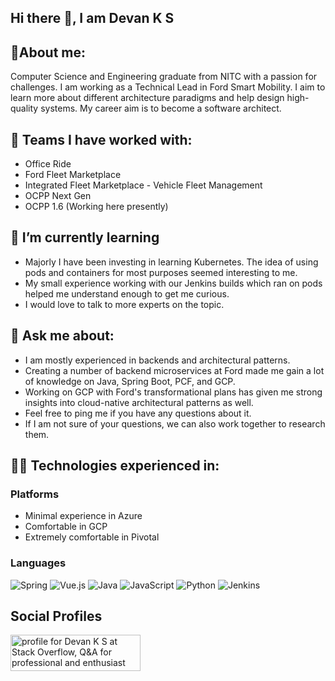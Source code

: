 ## Hi there 👋, I am Devan K S

## 🎯About me:

Computer Science and Engineering graduate from NITC with a passion for challenges. I am working as a Technical Lead in Ford Smart Mobility. I aim to learn more about different architecture paradigms and help design high-quality systems. My career aim is to become a software architect.

## 🔭 Teams I have worked with:
* Office Ride
* Ford Fleet Marketplace
* Integrated Fleet Marketplace - Vehicle Fleet Management
* OCPP Next Gen
* OCPP 1.6 (Working here presently)

## 🌱 I’m currently learning 

* Majorly I have been investing in learning Kubernetes. The idea of using pods and containers for most purposes seemed interesting to me.
* My small experience working with our Jenkins builds which ran on pods helped me understand enough to get me curious.
* I would love to talk to more experts on the topic.

## 💬 Ask me about:

* I am mostly experienced in backends and architectural patterns.
* Creating a number of backend microservices at Ford made me gain a lot of knowledge on Java, Spring Boot, PCF, and GCP.
* Working on GCP with Ford's transformational plans has given me strong insights into cloud-native architectural patterns as well.
* Feel free to ping me if you have any questions about it.
* If I am not sure of your questions, we can also work together to research them.

## 👨‍💻 Technologies experienced in:

### Platforms

* Minimal experience in Azure
* Comfortable in GCP
* Extremely comfortable in Pivotal

### Languages

![Spring](https://img.shields.io/badge/spring-%236DB33F.svg?style=for-the-badge&logo=spring&logoColor=white)
![Vue.js](https://img.shields.io/badge/vuejs-%2335495e.svg?style=for-the-badge&logo=vuedotjs&logoColor=%234FC08D)
![Java](https://img.shields.io/badge/java-%23ED8B00.svg?style=for-the-badge&logo=java&logoColor=white)
![JavaScript](https://img.shields.io/badge/javascript-%23323330.svg?style=for-the-badge&logo=javascript&logoColor=%23F7DF1E)
![Python](https://img.shields.io/badge/python-3670A0?style=for-the-badge&logo=python&logoColor=ffdd54)
![Jenkins](https://img.shields.io/badge/jenkins-%232C5263.svg?style=for-the-badge&logo=jenkins&logoColor=white)


## Social Profiles

<a href="https://stackoverflow.com/users/13027997/devan-k-s"><img src="https://stackoverflow.com/users/flair/13027997.png?theme=dark" width="208" height="58" alt="profile for Devan K S at Stack Overflow, Q&amp;A for professional and enthusiast programmers" title="profile for Devan K S at Stack Overflow, Q&amp;A for professional and enthusiast programmers"></a>
